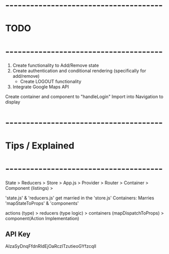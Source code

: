 # --------------------------------------
# TODO
# --------------------------------------

1.  Create functionality to Add/Remove state
2.  Create authentication and conditional rendering (specifically for add/remove)
    - Create LOGOUT functionality 
3.  Integrate Google Maps API


Create container and component to "handleLogin"
Import into Navigation to display


# --------------------------------------
# Tips / Explained
# --------------------------------------

State > Reducers > Store >
App.js > Provider > Router >
Container > Component (listings) >

'state.js' & 'reducers.js' get married in the 'store.js'
Containers: Marries 'mapStateToProps' & 'components'


actions (type) > 
reducers (type logic) > 
containers (mapDispatchToProps) > 
component(Action Implementation)

## API Key
AIzaSyDnqFfdnRIdEjOaRczlTzutieoGYfzcqlI